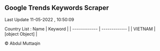 

## Google Trends Keywords Scraper 
 
Last Update 11-05-2022 , 10:50:09

Country List :
 Name  | Keyword |
| ------------- | ------------- |
| VIETNAM | [object Object] |



© Abdul Muttaqin 
